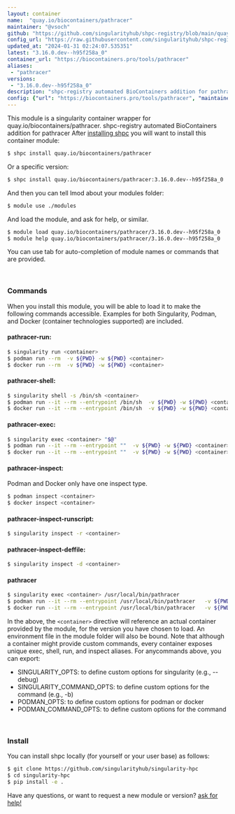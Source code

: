 ```yaml
---
layout: container
name:  "quay.io/biocontainers/pathracer"
maintainer: "@vsoch"
github: "https://github.com/singularityhub/shpc-registry/blob/main/quay.io/biocontainers/pathracer/container.yaml"
config_url: "https://raw.githubusercontent.com/singularityhub/shpc-registry/main/quay.io/biocontainers/pathracer/container.yaml"
updated_at: "2024-01-31 02:24:07.535351"
latest: "3.16.0.dev--h95f258a_0"
container_url: "https://biocontainers.pro/tools/pathracer"
aliases:
 - "pathracer"
versions:
 - "3.16.0.dev--h95f258a_0"
description: "shpc-registry automated BioContainers addition for pathracer"
config: {"url": "https://biocontainers.pro/tools/pathracer", "maintainer": "@vsoch", "description": "shpc-registry automated BioContainers addition for pathracer", "latest": {"3.16.0.dev--h95f258a_0": "sha256:d5eae18a177d025c6aa54f6afb0ba6b8c9005d8896ed3e63f413b095712b6669"}, "tags": {"3.16.0.dev--h95f258a_0": "sha256:d5eae18a177d025c6aa54f6afb0ba6b8c9005d8896ed3e63f413b095712b6669"}, "docker": "quay.io/biocontainers/pathracer", "aliases": {"pathracer": "/usr/local/bin/pathracer"}}
---
```


This module is a singularity container wrapper for quay.io/biocontainers/pathracer.
shpc-registry automated BioContainers addition for pathracer
After [installing shpc](#install) you will want to install this container module:


```bash
$ shpc install quay.io/biocontainers/pathracer
```

Or a specific version:

```bash
$ shpc install quay.io/biocontainers/pathracer:3.16.0.dev--h95f258a_0
```

And then you can tell lmod about your modules folder:

```bash
$ module use ./modules
```

And load the module, and ask for help, or similar.

```bash
$ module load quay.io/biocontainers/pathracer/3.16.0.dev--h95f258a_0
$ module help quay.io/biocontainers/pathracer/3.16.0.dev--h95f258a_0
```

You can use tab for auto-completion of module names or commands that are provided.

<br>

### Commands

When you install this module, you will be able to load it to make the following commands accessible.
Examples for both Singularity, Podman, and Docker (container technologies supported) are included.

#### pathracer-run:

```bash
$ singularity run <container>
$ podman run --rm  -v ${PWD} -w ${PWD} <container>
$ docker run --rm  -v ${PWD} -w ${PWD} <container>
```

#### pathracer-shell:

```bash
$ singularity shell -s /bin/sh <container>
$ podman run --it --rm --entrypoint /bin/sh  -v ${PWD} -w ${PWD} <container>
$ docker run --it --rm --entrypoint /bin/sh  -v ${PWD} -w ${PWD} <container>
```

#### pathracer-exec:

```bash
$ singularity exec <container> "$@"
$ podman run --it --rm --entrypoint ""  -v ${PWD} -w ${PWD} <container> "$@"
$ docker run --it --rm --entrypoint ""  -v ${PWD} -w ${PWD} <container> "$@"
```

#### pathracer-inspect:

Podman and Docker only have one inspect type.

```bash
$ podman inspect <container>
$ docker inspect <container>
```

#### pathracer-inspect-runscript:

```bash
$ singularity inspect -r <container>
```

#### pathracer-inspect-deffile:

```bash
$ singularity inspect -d <container>
```


#### pathracer

```bash
$ singularity exec <container> /usr/local/bin/pathracer
$ podman run --it --rm --entrypoint /usr/local/bin/pathracer   -v ${PWD} -w ${PWD} <container> -c " $@"
$ docker run --it --rm --entrypoint /usr/local/bin/pathracer   -v ${PWD} -w ${PWD} <container> -c " $@"
```



In the above, the `<container>` directive will reference an actual container provided
by the module, for the version you have chosen to load. An environment file in the
module folder will also be bound. Note that although a container
might provide custom commands, every container exposes unique exec, shell, run, and
inspect aliases. For anycommands above, you can export:

 - SINGULARITY_OPTS: to define custom options for singularity (e.g., --debug)
 - SINGULARITY_COMMAND_OPTS: to define custom options for the command (e.g., -b)
 - PODMAN_OPTS: to define custom options for podman or docker
 - PODMAN_COMMAND_OPTS: to define custom options for the command

<br>

### Install

You can install shpc locally (for yourself or your user base) as follows:

```bash
$ git clone https://github.com/singularityhub/singularity-hpc
$ cd singularity-hpc
$ pip install -e .
```

Have any questions, or want to request a new module or version? [ask for help!](https://github.com/singularityhub/singularity-hpc/issues)
